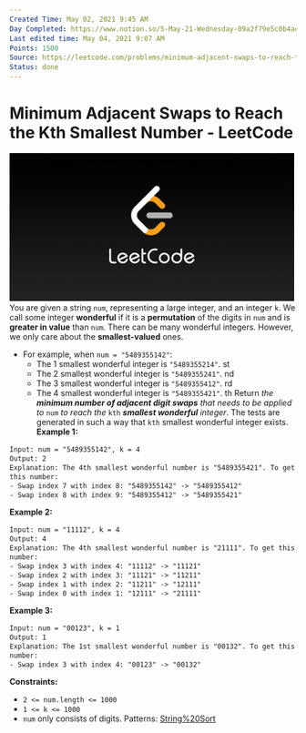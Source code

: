 ```yaml
---
Created Time: May 02, 2021 9:45 AM
Day Completed: https://www.notion.so/5-May-21-Wednesday-09a2f79e5c0b4ae1b828890e885d3cf9
Last edited time: May 04, 2021 9:07 AM
Points: 1500
Source: https://leetcode.com/problems/minimum-adjacent-swaps-to-reach-the-kth-smallest-number/
Status: done
---
```


# Minimum Adjacent Swaps to Reach the Kth Smallest Number - LeetCode

![LeetCode_Sharing.png](Minimum%20Adjacent%20Swaps%20to%20Reach%20the%20Kth%20Smallest%20N%2044658f739d8d4d65ba9f398cbe76e69a/LeetCode_Sharing.png)
You are given a string `num`, representing a large integer, and an integer `k`.
We call some integer **wonderful** if it is a **permutation** of the digits in `num` and is **greater in value** than `num`. There can be many wonderful integers. However, we only care about the **smallest-valued** ones.
- For example, when `num = "5489355142"`:
    - The 1 smallest wonderful integer is `"5489355214"`.
        st
    - The 2 smallest wonderful integer is `"5489355241"`.
        nd
    - The 3 smallest wonderful integer is `"5489355412"`.
        rd
    - The 4 smallest wonderful integer is `"5489355421"`.
        th
Return *the **minimum number of adjacent digit swaps** that needs to be applied to* `num` *to reach the* `kth` ***smallest wonderful** integer*.
The tests are generated in such a way that `kth` smallest wonderful integer exists.
**Example 1:**
```
Input: num = "5489355142", k = 4
Output: 2
Explanation: The 4th smallest wonderful number is "5489355421". To get this number:
- Swap index 7 with index 8: "5489355142" -> "5489355412"
- Swap index 8 with index 9: "5489355412" -> "5489355421"
```
**Example 2:**
```
Input: num = "11112", k = 4
Output: 4
Explanation: The 4th smallest wonderful number is "21111". To get this number:
- Swap index 3 with index 4: "11112" -> "11121"
- Swap index 2 with index 3: "11121" -> "11211"
- Swap index 1 with index 2: "11211" -> "12111"
- Swap index 0 with index 1: "12111" -> "21111"
```
**Example 3:**
```
Input: num = "00123", k = 1
Output: 1
Explanation: The 1st smallest wonderful number is "00132". To get this number:
- Swap index 3 with index 4: "00123" -> "00132"
```
**Constraints:**
- `2 <= num.length <= 1000`
- `1 <= k <= 1000`
- `num` only consists of digits.
Patterns: [String%20Sort](String%20Sort.md)